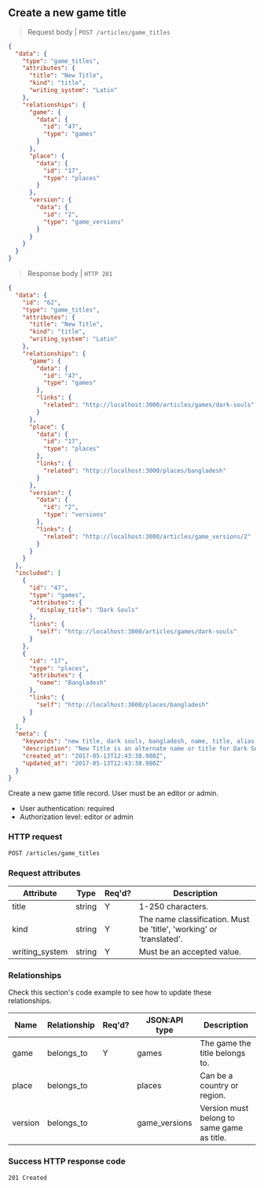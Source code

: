 ## <a name="game_titles_create"></a>Create a new game title

> Request body | `POST /articles/game_titles`

```JSON
{
  "data": {
    "type": "game_titles",
    "attributes": {
      "title": "New Title",
      "kind": "title",
      "writing_system": "Latin"
    },
    "relationships": {
      "game": {
        "data": {
          "id": "47",
          "type": "games"
        }
      },
      "place": {
        "data": {
          "id": "17",
          "type": "places"
        }
      },
      "version": {
        "data": {
          "id": "2",
          "type": "game_versions"
        }
      }
    }
  }
}
```

> Response body | `HTTP 201`

```JSON
{
  "data": {
    "id": "62",
    "type": "game_titles",
    "attributes": {
      "title": "New Title",
      "kind": "title",
      "writing_system": "Latin"
    },
    "relationships": {
      "game": {
        "data": {
          "id": "47",
          "type": "games"
        },
        "links": {
          "related": "http://localhost:3000/articles/games/dark-souls"
        }
      },
      "place": {
        "data": {
          "id": "17",
          "type": "places"
        },
        "links": {
          "related": "http://localhost:3000/places/bangladesh"
        }
      },
      "version": {
        "data": {
          "id": "2",
          "type": "versions"
        },
        "links": {
          "related": "http://localhost:3000/articles/game_versions/2"
        }
      }
    }
  },
  "included": [
    {
      "id": "47",
      "type": "games",
      "attributes": {
        "display_title": "Dark Souls"
      },
      "links": {
        "self": "http://localhost:3000/articles/games/dark-souls"
      }
    },
    {
      "id": "17",
      "type": "places",
      "attributes": {
        "name": "Bangladesh"
      },
      "links": {
        "self": "http://localhost:3000/places/bangladesh"
      }
    }
  ],
  "meta": {
    "keywords": "new title, dark souls, bangladesh, name, title, alias, dbljump, video games, pc games, gaming",
    "description": "New Title is an alternate name or title for Dark Souls. Learn more at Dbljump, the video game reference.",
    "created_at": "2017-05-13T12:43:38.980Z",
    "updated_at": "2017-05-13T12:43:38.980Z"
  }
}
```

Create a new game title record. User must be an editor or admin.

* User authentication: required
* Authorization level: editor or admin

### HTTP request

`POST /articles/game_titles`

### Request attributes

Attribute | Type | Req'd? | Description
--------- | ---- | ------ | -----------
title | string | Y | 1-250 characters.
kind | string | Y | The name classification. Must be 'title', 'working' or 'translated'.
writing_system | string | Y | Must be an accepted value.

### Relationships

Check this section's code example to see how to update these relationships.

Name | Relationship | Req'd? | JSON:API type | Description
---- | ------------ | ------ | ------------- | -----------
game  | belongs_to  | Y  | games  | The game the title belongs to.
place | belongs_to | | places | Can be a country or region.
version | belongs_to | | game_versions | Version must belong to same game as title.

### Success HTTP response code

`201 Created`
